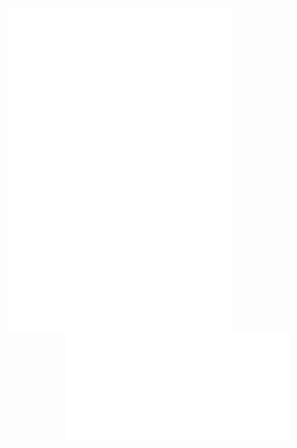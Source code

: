 [<img align="left" width="400" alt="🦑" src="https://github.com/Mehak-Mehta/Mehak-Mehta/blob/main/metrics.svg">](https://github.com/Mehak-Mehta/Mehak-Mehta)
[<img align="right" width="400" alt="🦑" src= "https://github.com/Mehak-Mehta/Mehak-Mehta/blob/main/metrics.plugin.aci.mastered.svg">](https://github.com/Mehak-Mehta/Mehak-Mehta)
[<img align="right" width="400" alt="🦑" src= "https://github.com/Mehak-Mehta/Mehak-Mehta/blob/main/metrics.personal.habits.svg">](https://github.com/Mehak-Mehta/Mehak-Mehta)



                                                                 
                                                             
